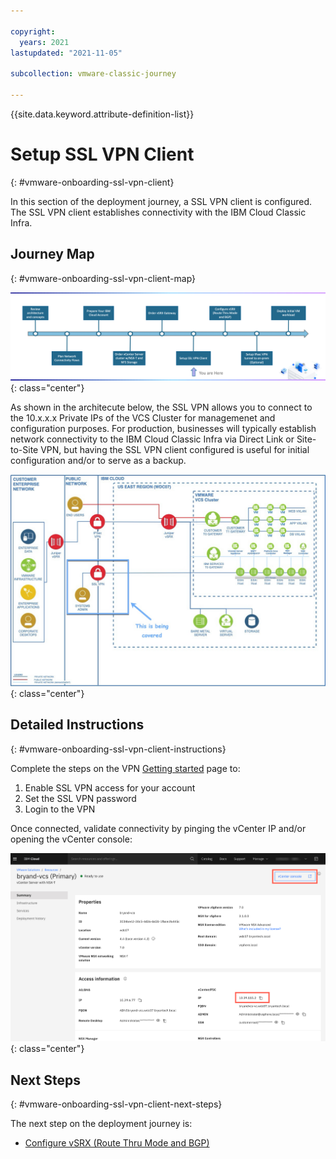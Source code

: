 ```yaml
---

copyright:
  years: 2021
lastupdated: "2021-11-05"

subcollection: vmware-classic-journey

---
```


{{site.data.keyword.attribute-definition-list}}

# Setup SSL VPN Client
{: #vmware-onboarding-ssl-vpn-client}

In this section of the deployment journey, a SSL VPN client is configured. The SSL VPN client establishes connectivity with the IBM Cloud Classic Infra. 

## Journey Map
{: #vmware-onboarding-ssl-vpn-client-map}


![Architecture](images/solution-vmware-onboarding-hidden/ssl-vpn/journey-map.png){: class="center"}

As shown in the architecute below, the SSL VPN allows you to connect to the 10.x.x.x Private IPs of the  VCS Cluster for managemenet and configuration purposes.  For production, businesses will typically establish network connectivity to the IBM Cloud Classic Infra via Direct Link or Site-to-Site VPN, but having the SSL VPN client configured is useful for initial configuration and/or to serve as a backup.


![Architecture](images/solution-vmware-onboarding-hidden/ssl-vpn/architecture-sslvpn-callout.jpg){: class="center"}


## Detailed Instructions
{: #vmware-onboarding-ssl-vpn-client-instructions}

Complete the steps on the VPN [Getting started](https://{DomainName}/docs/iaas-vpn?topic=iaas-vpn-getting-started#enable-user-vpn-access) page to:

1. Enable SSL VPN access for your account
2. Set the SSL VPN password
3. Login to the VPN

Once connected, validate connectivity by pinging the vCenter IP and/or opening the vCenter console:

![Architecture](images/solution-vmware-onboarding-hidden/ssl-vpn/vcenter-ips.png){: class="center"}




## Next Steps
{: #vmware-onboarding-ssl-vpn-client-next-steps}

The next step on the deployment journey is:

* [Configure vSRX (Route Thru Mode and BGP)](/docs/solution-tutorials?topic=solution-tutorials-vmware-onboarding-route-through-and-bgp-setup)

